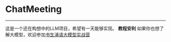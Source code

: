 # ChatMeeting
---
这是一个还在构想中的LLM项目，希望有一天能够实现。
**教程安利** 如果你也想了解大模型，欢迎参加[书生浦语大模型实战营](https://github.com/InternLM/Tutorial)